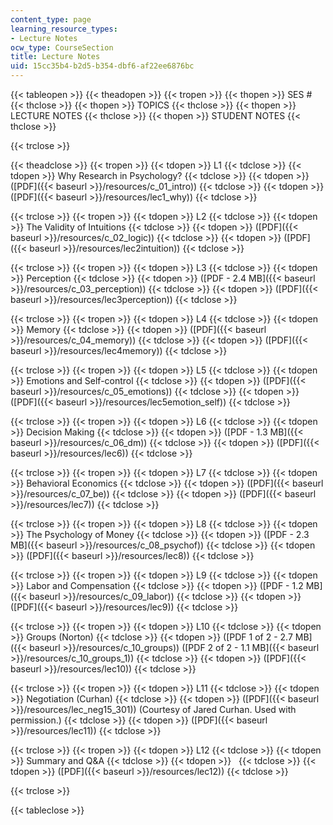 ```yaml
---
content_type: page
learning_resource_types:
- Lecture Notes
ocw_type: CourseSection
title: Lecture Notes
uid: 15cc35b4-b2d5-b354-dbf6-af22ee6876bc
---
```


{{< tableopen >}}
{{< theadopen >}}
{{< tropen >}}
{{< thopen >}}
SES #
{{< thclose >}}
{{< thopen >}}
TOPICS
{{< thclose >}}
{{< thopen >}}
LECTURE NOTES
{{< thclose >}}
{{< thopen >}}
STUDENT NOTES
{{< thclose >}}

{{< trclose >}}

{{< theadclose >}}
{{< tropen >}}
{{< tdopen >}}
L1
{{< tdclose >}}
{{< tdopen >}}
Why Research in Psychology?
{{< tdclose >}}
{{< tdopen >}}
([PDF]({{< baseurl >}}/resources/c_01_intro))
{{< tdclose >}}
{{< tdopen >}}
([PDF]({{< baseurl >}}/resources/lec1_why))
{{< tdclose >}}

{{< trclose >}}
{{< tropen >}}
{{< tdopen >}}
L2
{{< tdclose >}}
{{< tdopen >}}
The Validity of Intuitions
{{< tdclose >}}
{{< tdopen >}}
([PDF]({{< baseurl >}}/resources/c_02_logic))
{{< tdclose >}}
{{< tdopen >}}
([PDF]({{< baseurl >}}/resources/lec2intuition))
{{< tdclose >}}

{{< trclose >}}
{{< tropen >}}
{{< tdopen >}}
L3
{{< tdclose >}}
{{< tdopen >}}
Perception
{{< tdclose >}}
{{< tdopen >}}
([PDF - 2.4 MB]({{< baseurl >}}/resources/c_03_perception))
{{< tdclose >}}
{{< tdopen >}}
([PDF]({{< baseurl >}}/resources/lec3perception))
{{< tdclose >}}

{{< trclose >}}
{{< tropen >}}
{{< tdopen >}}
L4
{{< tdclose >}}
{{< tdopen >}}
Memory
{{< tdclose >}}
{{< tdopen >}}
([PDF]({{< baseurl >}}/resources/c_04_memory))
{{< tdclose >}}
{{< tdopen >}}
([PDF]({{< baseurl >}}/resources/lec4memory))
{{< tdclose >}}

{{< trclose >}}
{{< tropen >}}
{{< tdopen >}}
L5
{{< tdclose >}}
{{< tdopen >}}
Emotions and Self-control
{{< tdclose >}}
{{< tdopen >}}
([PDF]({{< baseurl >}}/resources/c_05_emotions))
{{< tdclose >}}
{{< tdopen >}}
([PDF]({{< baseurl >}}/resources/lec5emotion_self))
{{< tdclose >}}

{{< trclose >}}
{{< tropen >}}
{{< tdopen >}}
L6
{{< tdclose >}}
{{< tdopen >}}
Decision Making
{{< tdclose >}}
{{< tdopen >}}
([PDF - 1.3 MB]({{< baseurl >}}/resources/c_06_dm))
{{< tdclose >}}
{{< tdopen >}}
([PDF]({{< baseurl >}}/resources/lec6))
{{< tdclose >}}

{{< trclose >}}
{{< tropen >}}
{{< tdopen >}}
L7
{{< tdclose >}}
{{< tdopen >}}
Behavioral Economics
{{< tdclose >}}
{{< tdopen >}}
([PDF]({{< baseurl >}}/resources/c_07_be))
{{< tdclose >}}
{{< tdopen >}}
([PDF]({{< baseurl >}}/resources/lec7))
{{< tdclose >}}

{{< trclose >}}
{{< tropen >}}
{{< tdopen >}}
L8
{{< tdclose >}}
{{< tdopen >}}
The Psychology of Money
{{< tdclose >}}
{{< tdopen >}}
([PDF - 2.3 MB]({{< baseurl >}}/resources/c_08_psychof))
{{< tdclose >}}
{{< tdopen >}}
([PDF]({{< baseurl >}}/resources/lec8))
{{< tdclose >}}

{{< trclose >}}
{{< tropen >}}
{{< tdopen >}}
L9
{{< tdclose >}}
{{< tdopen >}}
Labor and Compensation
{{< tdclose >}}
{{< tdopen >}}
([PDF - 1.2 MB]({{< baseurl >}}/resources/c_09_labor))
{{< tdclose >}}
{{< tdopen >}}
([PDF]({{< baseurl >}}/resources/lec9))
{{< tdclose >}}

{{< trclose >}}
{{< tropen >}}
{{< tdopen >}}
L10
{{< tdclose >}}
{{< tdopen >}}
Groups (Norton)
{{< tdclose >}}
{{< tdopen >}}
([PDF 1 of 2 - 2.7 MB]({{< baseurl >}}/resources/c_10_groups)) ([PDF 2 of 2 - 1.1 MB]({{< baseurl >}}/resources/c_10_groups_1))
{{< tdclose >}}
{{< tdopen >}}
([PDF]({{< baseurl >}}/resources/lec10))
{{< tdclose >}}

{{< trclose >}}
{{< tropen >}}
{{< tdopen >}}
L11
{{< tdclose >}}
{{< tdopen >}}
Negotiation (Curhan)
{{< tdclose >}}
{{< tdopen >}}
([PDF]({{< baseurl >}}/resources/lec_neg15_301)) (Courtesy of Jared Curhan. Used with permission.)
{{< tdclose >}}
{{< tdopen >}}
([PDF]({{< baseurl >}}/resources/lec11))
{{< tdclose >}}

{{< trclose >}}
{{< tropen >}}
{{< tdopen >}}
L12
{{< tdclose >}}
{{< tdopen >}}
Summary and Q&A
{{< tdclose >}}
{{< tdopen >}}
 
{{< tdclose >}}
{{< tdopen >}}
([PDF]({{< baseurl >}}/resources/lec12))
{{< tdclose >}}

{{< trclose >}}

{{< tableclose >}}